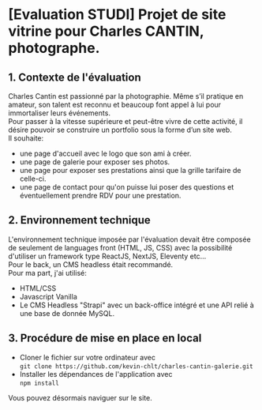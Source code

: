 # [Evaluation STUDI] Projet de site vitrine pour Charles CANTIN, photographe.

## 1. Contexte de l'évaluation
Charles Cantin est passionné par la photographie.
Même s’il pratique en amateur, son talent est reconnu et beaucoup font appel à lui pour immortaliser
leurs événements.  
Pour passer à la vitesse supérieure et peut-être vivre de cette activité, il désire pouvoir se construire un
portfolio sous la forme d’un site web.  
Il souhaite:
- une page d'accueil avec le logo que son ami à créer.
- une page de galerie pour exposer ses photos.
- une page pour exposer ses prestations ainsi que la grille tarifaire de celle-ci.
- une page de contact pour qu'on puisse lui poser des questions et éventuellement prendre RDV pour une prestation.


## 2. Environnement technique
L'environnement technique imposée par l'évaluation devait être composée de seulement de languages front (HTML, JS, CSS) avec la possibilité d'utiliser
un framework type ReactJS, NextJS, Eleventy etc...  
Pour le back, un CMS headless était recommandé.  
Pour ma part, j'ai utilisé:  
- HTML/CSS
- Javascript Vanilla
- Le CMS Headless "Strapi" avec un back-office intégré et une API relié à une base de donnée MySQL.

## 3. Procédure de mise en place en local 
- Cloner le fichier sur votre ordinateur avec  
`git clone https://github.com/kevin-chlt/charles-cantin-galerie.git`
- Installer les dépendances de l'application avec  
`npm install`

Vous pouvez désormais naviguer sur le site.
